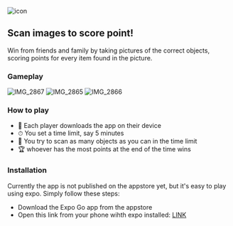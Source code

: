 

![icon](https://user-images.githubusercontent.com/71013416/178444610-afb01ca8-c8be-443d-be2d-328bde3f95cf.png)

## Scan images to score point!
Win from friends and family by taking pictures of the correct objects, scoring points for every item found in the picture. 




### Gameplay
![IMG_2867](https://user-images.githubusercontent.com/71013416/178444982-64cd1e08-3349-49d5-adac-489a59eb6f1e.PNG)
![IMG_2865](https://user-images.githubusercontent.com/71013416/178445015-58d9f568-a1f5-4e91-8557-a23bb2e64ff0.PNG)
![IMG_2866](https://user-images.githubusercontent.com/71013416/178445040-f9c5de1d-2eda-4433-a5e8-98b38b9152e9.PNG)


### How to play

- 📲 Each player downloads the app on their device 
- ⏱ You set a time limit, say 5 minutes 
- 🏃 You try to scan as many objects as you can in the time limit
- 🏆 whoever has the most points at the end of the time wins 

### Installation

Currently the app is not published on the appstore yet, but it's easy to play using expo. Simply follow these steps: 

- Download the Expo Go app from the appstore
- Open this link from your phone wihth expo installed: [LINK]([url](https://expo.dev/@petervandoorn/ScanGameApps?serviceType=classic&distribution=expo-go))


